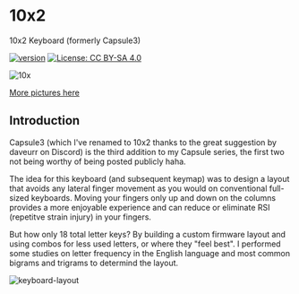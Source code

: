 # 10x2
10x2 Keyboard (formerly Capsule3)

[![version](https://img.shields.io/badge/version-1.0.0-blue)](#)
[![License: CC BY-SA 4.0](https://img.shields.io/badge/License-CC%20BY--SA%204.0-lightgrey.svg)](https://creativecommons.org/licenses/by-sa/4.0/)

![10x](pictures/x.jpg)

[More pictures here](https://imgur.com/a/LNFxImS)


## Introduction

Capsule3 (which I've renamed to 10x2 thanks to the great suggestion by daveurr on Discord) is the third addition to my Capsule series, the first two not being worthy of being posted publicly haha.

The idea for this keyboard (and subsequent keymap) was to design a layout that avoids any lateral finger movement as you would on conventional full-sized keyboards.  Moving your fingers only up and down on the columns provides a more enjoyable experience and can reduce or eliminate RSI (repetitve strain injury) in your fingers.  

But how only 18 total letter keys?  By building a custom firmware layout and using combos for less used letters, or where they "feel best".  I performed some studies on letter frequency in the English language and most common bigrams and trigrams to determind the layout.  

![keyboard-layout](https://github.com/miketronic/10x2/assets/2554604/5a3343d1-e2cf-4fe1-b2eb-c37004f3c92d)


